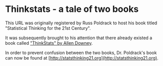 # Thinkstats - a tale of two books

This URL was originally registered by Russ Poldrack to host his book titled "Statistical Thinking for the 21st Century".

It was subsequently brought to his attention that there already existed a book called ["ThinkStats" by Allen Downey](https://greenteapress.com/wp/think-stats-2e/). 

In order to prevent confusion between the two books, Dr. Poldrack's book can now be found at [http://statsthinking21.org](http://statsthinking21.org).
